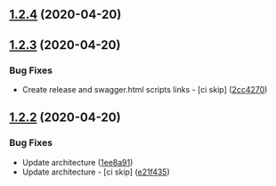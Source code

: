 ## [1.2.4](https://github.com/ClubMediterranee/swagger/compare/v1.2.3...v1.2.4) (2020-04-20)



## [1.2.3](https://github.com/ClubMediterranee/swagger/compare/v1.2.2...v1.2.3) (2020-04-20)


### Bug Fixes

* Create release and swagger.html scripts links - [ci skip] ([2cc4270](https://github.com/ClubMediterranee/swagger/commit/2cc4270990b34546eaa74bcc6c564343464cf701))



## [1.2.2](https://github.com/ClubMediterranee/swagger/compare/v1.2.1...v1.2.2) (2020-04-20)


### Bug Fixes

* Update architecture ([1ee8a91](https://github.com/ClubMediterranee/swagger/commit/1ee8a91d9370e7a3488949d032956c9a32c418da))
* Update architecture - [ci skip] ([e21f435](https://github.com/ClubMediterranee/swagger/commit/e21f4350e37f35612fe01d0652a766cf53f66347))



